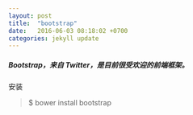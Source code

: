```yaml
---
layout: post
title:  "bootstrap"
date:   2016-06-03 08:18:02 +0700
categories: jekyll update
---
```



##### Bootstrap，来自 Twitter，是目前很受欢迎的前端框架。



安装

>$ bower install bootstrap

